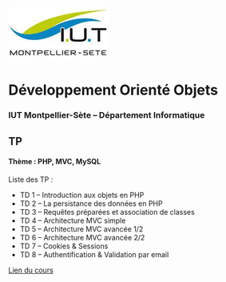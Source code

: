 # ![](ressources/logo.jpeg)

# Développement Orienté Objets

### IUT Montpellier-Sète – Département Informatique


## TP
#### __Thème : PHP, MVC, MySQL__

Liste des TP :
  * TD 1 – Introduction aux objets en PHP
  * TD 2 – La persistance des données en PHP
  * TD 3 – Requêtes préparées et association de classes
  * TD 4 – Architecture MVC simple
  * TD 5 – Architecture MVC avancée 1/2
  * TD 6 – Architecture MVC avancée 2/2
  * TD 7 – Cookies & Sessions
  * TD 8 – Authentification & Validation par email

<a href="https://romainlebreton.github.io/R3.01-DeveloppementWeb/">Lien du cours</a>
